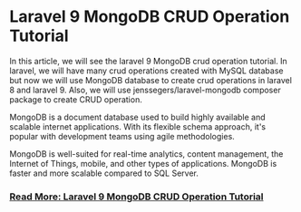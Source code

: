 # Laravel 9 MongoDB CRUD Operation Tutorial

In this article, we will see the laravel 9 MongoDB crud operation tutorial. In laravel, we will have many crud operations created with MySQL database but now we will use MongoDB database to create crud operations in laravel 8 and laravel 9. Also, we will use jenssegers/laravel-mongodb composer package to create CRUD operation.

MongoDB is a document database used to build highly available and scalable internet applications. With its flexible schema approach, it's popular with development teams using agile methodologies.

MongoDB is well-suited for real-time analytics, content management, the Internet of Things, mobile, and other types of applications. MongoDB is faster and more scalable compared to SQL Server.

### [Read More: Laravel 9 MongoDB CRUD Operation Tutorial](https://websolutionstuff.com/post/laravel-9-mongodb-crud-operation-tutorial)
